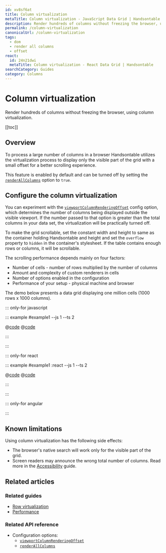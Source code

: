 ```yaml
---
id: xv8sf6at
title: Column virtualization
metaTitle: Column virtualization - JavaScript Data Grid | Handsontable
description: Render hundreds of columns without freezing the browser, using column virtualization.
permalink: /column-virtualization
canonicalUrl: /column-virtualization
tags:
  - dom
  - render all columns
  - offset
react:
  id: 24n21dwi
  metaTitle: Column virtualization - React Data Grid | Handsontable
searchCategory: Guides
category: Columns
---
```


# Column virtualization

Render hundreds of columns without freezing the browser, using column virtualization.

[[toc]]

## Overview

To process a large number of columns in a browser Handsontable utilizes the virtualization process to display only the visible part of the grid with a small
offset for a better scrolling experience.

This feature is enabled by default and can be turned off by setting the [`renderAllColumns`](@/api/options.md#renderallcolumns) option to `true`.

## Configure the column virtualization

You can experiment with the [`viewportColumnRenderingOffset`](@/api/options.md#viewportcolumnrenderingoffset) config option, which determines the number of
columns being displayed outside the visible viewport. If the number passed to that option is greater than the total columns in your data set, the virtualization
will be practically turned off.

To make the grid scrollable, set the constant width and height to same as the container holding Handsontable and height and set the `overflow` property to
`hidden` in the container's stylesheet. If the table contains enough rows or columns, it will be scrollable.

The scrolling performance depends mainly on four factors:

- Number of cells - number of rows multiplied by the number of columns
- Amount and complexity of custom renderers in cells
- Number of options enabled in the configuration
- Performance of your setup - physical machine and browser

The demo below presents a data grid displaying one million cells (1000 rows x 1000 columns).

::: only-for javascript

::: example #example1 --js 1 --ts 2

@[code](@/content/guides/columns/column-virtualization/javascript/example1.js)
@[code](@/content/guides/columns/column-virtualization/javascript/example1.ts)

:::

:::

::: only-for react

::: example #example1 :react --js 1 --ts 2

@[code](@/content/guides/columns/column-virtualization/react/example1.jsx)
@[code](@/content/guides/columns/column-virtualization/react/example1.tsx)

:::

:::

::: only-for angular

<!-- TODO: angular example example--03-09-01 -->

:::

## Known limitations

Using column virtualization has the following side effects:

- The browser's native search will work only for the visible part of the grid.
- Screen readers may announce the wrong total number of columns. Read more in the
  [Accessibility](@/guides/accessibility/accessibility/accessibility.md#disabling-dom-virtualization-for-improved-accessibility) guide.

## Related articles

### Related guides

- [Row virtualization](@/guides/rows/row-virtualization/row-virtualization.md)
- [Performance](@/guides/optimization/performance/performance.md)

### Related API reference

- Configuration options:
  - [`viewportColumnRenderingOffset`](@/api/options.md#viewportcolumnrenderingoffset)
  - [`renderAllColumns`](@/api/options.md#renderallcolumns)
